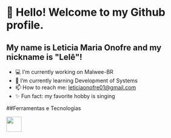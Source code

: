 # 👋 Hello! Welcome to my Github profile.
## My name is Leticia Maria Onofre and my nickname is "Lelê"!


- 💻 I’m currently working on Malwee-BR
- 🌱 I’m currently learning Development of Systems
- 📫 How to reach me: leticiaonofre01@gmail.com
- ✨ Fun fact: my favorite hobby is singing

##Ferramentas e Tecnologias


<img src="https://cdn.jsdelivr.net/gh/devicons/devicon/icons/androidstudio/androidstudio-plain.svg" width="40" height="40"/>
          
          
          



